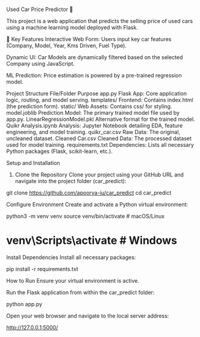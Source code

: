 Used Car Price Predictor 🚗

This project is a web application that predicts the selling price of used cars using a machine learning model deployed with Flask.

🚀 Key Features
Interactive Web Form: Users input key car features (Company, Model, Year, Kms Driven, Fuel Type).

Dynamic UI: Car Models are dynamically filtered based on the selected Company using JavaScript.

ML Prediction: Price estimation is powered by a pre-trained regression model.

Project Structure
File/Folder	Purpose
app.py	Flask App: Core application logic, routing, and model serving.
templates/	Frontend: Contains index.html (the prediction form).
static/	Web Assets: Contains css/ for styling.
model.joblib	Prediction Model: The primary trained model file used by app.py.
LinearRegressionModel.pkl	Alternative format for the trained model.
Quikr Analysis.ipynb	Analysis: Jupyter Notebook detailing EDA, feature engineering, and model training.
quikr_car.csv	Raw Data: The original, uncleaned dataset.
Cleaned Car.csv	Cleaned Data: The processed dataset used for model training.
requirements.txt	Dependencies: Lists all necessary Python packages (Flask, scikit-learn, etc.).

Setup and Installation
1. Clone the Repository
Clone your project using your GitHub URL and navigate into the project folder (car_predict):

git clone https://github.com/apoorva-iu/car_predict
cd car_predict

Configure Environment
Create and activate a Python virtual environment:

python3 -m venv venv
source venv/bin/activate  # macOS/Linux
# venv\Scripts\activate   # Windows

Install Dependencies
Install all necessary packages:

pip install -r requirements.txt

How to Run
Ensure your virtual environment is active.

Run the Flask application from within the car_predict folder:

python app.py

Open your web browser and navigate to the local server address:

http://127.0.0.1:5000/
